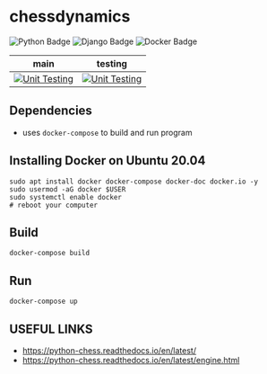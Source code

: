 # chessdynamics
![Python Badge](https://img.shields.io/badge/Python-3.7-informational?style=plastic&logo=python&logoColor=green&color=green)
![Django Badge](https://img.shields.io/badge/Django-3.1.0-informational?style=plastic&logo=django&logoColor=blue&color=green)
![Docker Badge](https://img.shields.io/badge/Docker-Debian-informational?style=plastic&logo=docker&logoColor=blue&color=blue)

| main | testing |
|------|---------|
| [![Unit Testing](https://github.com/mattwhite180/chessdynamics/actions/workflows/unittests.yml/badge.svg?branch=main)](https://github.com/mattwhite180/chessdynamics/actions/workflows/unittests.yml) | [![Unit Testing](https://github.com/mattwhite180/chessdynamics/actions/workflows/unittests.yml/badge.svg?branch=testing)](https://github.com/mattwhite180/chessdynamics/actions/workflows/unittests.yml) |

## Dependencies
* uses `docker-compose` to build and run program

## Installing Docker on Ubuntu 20.04
```
sudo apt install docker docker-compose docker-doc docker.io -y
sudo usermod -aG docker $USER
sudo systemctl enable docker
# reboot your computer
```

## Build
`docker-compose build`

## Run 
`docker-compose up`

## USEFUL LINKS
* https://python-chess.readthedocs.io/en/latest/
* https://python-chess.readthedocs.io/en/latest/engine.html
